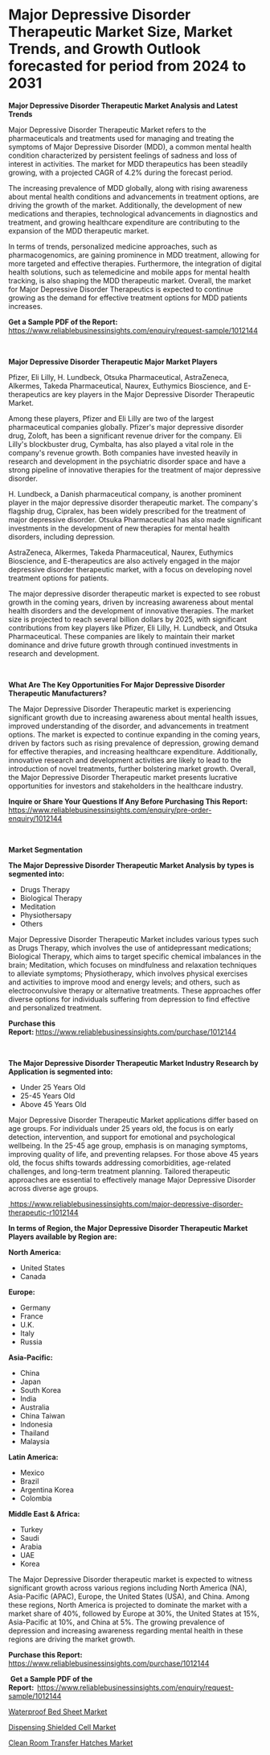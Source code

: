 <p><h1>Major Depressive Disorder Therapeutic Market Size, Market Trends, and Growth Outlook forecasted for period from 2024 to 2031</h1></p><p><strong>Major Depressive Disorder Therapeutic Market Analysis and Latest Trends</strong></p>
<p><p>Major Depressive Disorder Therapeutic Market refers to the pharmaceuticals and treatments used for managing and treating the symptoms of Major Depressive Disorder (MDD), a common mental health condition characterized by persistent feelings of sadness and loss of interest in activities. The market for MDD therapeutics has been steadily growing, with a projected CAGR of 4.2% during the forecast period.</p><p>The increasing prevalence of MDD globally, along with rising awareness about mental health conditions and advancements in treatment options, are driving the growth of the market. Additionally, the development of new medications and therapies, technological advancements in diagnostics and treatment, and growing healthcare expenditure are contributing to the expansion of the MDD therapeutic market.</p><p>In terms of trends, personalized medicine approaches, such as pharmacogenomics, are gaining prominence in MDD treatment, allowing for more targeted and effective therapies. Furthermore, the integration of digital health solutions, such as telemedicine and mobile apps for mental health tracking, is also shaping the MDD therapeutic market. Overall, the market for Major Depressive Disorder Therapeutics is expected to continue growing as the demand for effective treatment options for MDD patients increases.</p></p>
<p><strong>Get a Sample PDF of the Report:&nbsp;</strong> <a href="https://www.reliablebusinessinsights.com/enquiry/request-sample/1012144">https://www.reliablebusinessinsights.com/enquiry/request-sample/1012144</a></p>
<p>&nbsp;</p>
<p><strong>Major Depressive Disorder Therapeutic Major Market Players</strong></p>
<p><p>Pfizer, Eli Lilly, H. Lundbeck, Otsuka Pharmaceutical, AstraZeneca, Alkermes, Takeda Pharmaceutical, Naurex, Euthymics Bioscience, and E-therapeutics are key players in the Major Depressive Disorder Therapeutic Market.</p><p>Among these players, Pfizer and Eli Lilly are two of the largest pharmaceutical companies globally. Pfizer's major depressive disorder drug, Zoloft, has been a significant revenue driver for the company. Eli Lilly's blockbuster drug, Cymbalta, has also played a vital role in the company's revenue growth. Both companies have invested heavily in research and development in the psychiatric disorder space and have a strong pipeline of innovative therapies for the treatment of major depressive disorder.</p><p>H. Lundbeck, a Danish pharmaceutical company, is another prominent player in the major depressive disorder therapeutic market. The company's flagship drug, Cipralex, has been widely prescribed for the treatment of major depressive disorder. Otsuka Pharmaceutical has also made significant investments in the development of new therapies for mental health disorders, including depression.</p><p>AstraZeneca, Alkermes, Takeda Pharmaceutical, Naurex, Euthymics Bioscience, and E-therapeutics are also actively engaged in the major depressive disorder therapeutic market, with a focus on developing novel treatment options for patients.</p><p>The major depressive disorder therapeutic market is expected to see robust growth in the coming years, driven by increasing awareness about mental health disorders and the development of innovative therapies. The market size is projected to reach several billion dollars by 2025, with significant contributions from key players like Pfizer, Eli Lilly, H. Lundbeck, and Otsuka Pharmaceutical. These companies are likely to maintain their market dominance and drive future growth through continued investments in research and development.</p></p>
<p>&nbsp;</p>
<p><strong>What Are The Key Opportunities For Major Depressive Disorder Therapeutic Manufacturers?</strong></p>
<p><p>The Major Depressive Disorder Therapeutic market is experiencing significant growth due to increasing awareness about mental health issues, improved understanding of the disorder, and advancements in treatment options. The market is expected to continue expanding in the coming years, driven by factors such as rising prevalence of depression, growing demand for effective therapies, and increasing healthcare expenditure. Additionally, innovative research and development activities are likely to lead to the introduction of novel treatments, further bolstering market growth. Overall, the Major Depressive Disorder Therapeutic market presents lucrative opportunities for investors and stakeholders in the healthcare industry.</p></p>
<p><strong>Inquire or Share Your Questions If Any Before Purchasing This Report:</strong> <a href="https://www.reliablebusinessinsights.com/enquiry/pre-order-enquiry/1012144">https://www.reliablebusinessinsights.com/enquiry/pre-order-enquiry/1012144</a></p>
<p>&nbsp;</p>
<p><strong>Market Segmentation</strong></p>
<p><strong>The Major Depressive Disorder Therapeutic Market Analysis by types is segmented into:</strong></p>
<p><ul><li>Drugs Therapy</li><li>Biological Therapy</li><li>Meditation</li><li>Physiothersapy</li><li>Others</li></ul></p>
<p><p>Major Depressive Disorder Therapeutic Market includes various types such as Drugs Therapy, which involves the use of antidepressant medications; Biological Therapy, which aims to target specific chemical imbalances in the brain; Meditation, which focuses on mindfulness and relaxation techniques to alleviate symptoms; Physiotherapy, which involves physical exercises and activities to improve mood and energy levels; and others, such as electroconvulsive therapy or alternative treatments. These approaches offer diverse options for individuals suffering from depression to find effective and personalized treatment.</p></p>
<p><strong>Purchase this Report:&nbsp;</strong><a href="https://www.reliablebusinessinsights.com/purchase/1012144">https://www.reliablebusinessinsights.com/purchase/1012144</a></p>
<p>&nbsp;</p>
<p><strong>The Major Depressive Disorder Therapeutic Market Industry Research by Application is segmented into:</strong></p>
<p><ul><li>Under 25 Years Old</li><li>25-45 Years Old</li><li>Above 45 Years Old</li></ul></p>
<p><p>Major Depressive Disorder Therapeutic Market applications differ based on age groups. For individuals under 25 years old, the focus is on early detection, intervention, and support for emotional and psychological wellbeing. In the 25-45 age group, emphasis is on managing symptoms, improving quality of life, and preventing relapses. For those above 45 years old, the focus shifts towards addressing comorbidities, age-related challenges, and long-term treatment planning. Tailored therapeutic approaches are essential to effectively manage Major Depressive Disorder across diverse age groups.</p></p>
<p><a href="https://www.reliablebusinessinsights.com/major-depressive-disorder-therapeutic-r1012144">&nbsp;https://www.reliablebusinessinsights.com/major-depressive-disorder-therapeutic-r1012144</a></p>
<p><strong>In terms of Region, the Major Depressive Disorder Therapeutic Market Players available by Region are:</strong></p>
<p>
    <p> <strong> North America: </strong>
        <ul>
            <li>United States</li>
            <li>Canada</li>
        </ul>
        </p> 
    <p> <strong> Europe: </strong>
        <ul>
            <li>Germany</li>
            <li>France</li>
            <li>U.K.</li>
            <li>Italy</li>
            <li>Russia</li>
        </ul>
        </p> 
    <p> <strong> Asia-Pacific: </strong>
        <ul>
            <li>China</li>
            <li>Japan</li>
            <li>South Korea</li>
            <li>India</li>
            <li>Australia</li>
            <li>China Taiwan</li>
            <li>Indonesia</li>
            <li>Thailand</li>
            <li>Malaysia</li>
        </ul>
        </p> 
    <p> <strong> Latin America: </strong>
        <ul>
            <li>Mexico</li>
            <li>Brazil</li>
            <li>Argentina Korea</li>
            <li>Colombia</li>
        </ul>
        </p> 
    <p> <strong> Middle East & Africa: </strong>
        <ul>
            <li>Turkey</li>
            <li>Saudi</li>
            <li>Arabia</li>
            <li>UAE</li>
            <li>Korea</li>
        </ul>
    </p>
    </p>
<p><p>The Major Depressive Disorder therapeutic market is expected to witness significant growth across various regions including North America (NA), Asia-Pacific (APAC), Europe, the United States (USA), and China. Among these regions, North America is projected to dominate the market with a market share of 40%, followed by Europe at 30%, the United States at 15%, Asia-Pacific at 10%, and China at 5%. The growing prevalence of depression and increasing awareness regarding mental health in these regions are driving the market growth.</p></p>
<p><strong>Purchase this Report: </strong><a href="https://www.reliablebusinessinsights.com/purchase/1012144">https://www.reliablebusinessinsights.com/purchase/1012144</a></p>
<p>&nbsp;<strong>Get a Sample PDF of the Report:&nbsp;&nbsp;</strong><a href="https://www.reliablebusinessinsights.com/enquiry/request-sample/1012144">https://www.reliablebusinessinsights.com/enquiry/request-sample/1012144</a></p>
<p><strong></strong></p>
<p><p><a href="https://www.linkedin.com/pulse/waterproof-bed-sheet-market-size-share-analysis-growth-trends-qj1kf?trackingId=X9m8jucWRji6k33JZy6AVw%3D%3D">Waterproof Bed Sheet Market</a></p><p><a href="https://github.com/Sherrillcrooksxa8i18ucf2m/Market-Research-Report-List-3/blob/main/dispensing-shielded-cell-market.md">Dispensing Shielded Cell Market</a></p><p><a href="https://github.com/AlysaLedner2023/Market-Research-Report-List-2/blob/main/clean-room-transfer-hatches-market.md">Clean Room Transfer Hatches Market</a></p></p>